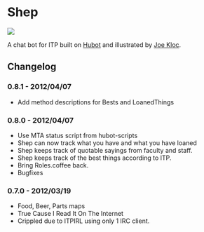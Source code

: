 # Shep

![](http://itp-shep.s3.amazonaws.com/shep.png)

A chat bot for ITP built on [Hubot](http://hubot.github.com) and illustrated by [Joe Kloc](http://joekloc.com).

## Changelog

### 0.8.1 - 2012/04/07

- Add method descriptions for Bests and LoanedThings

### 0.8.0 - 2012/04/07

- Use MTA status script from hubot-scripts
- Shep can now track what you have and what you have loaned
- Shep keeps track of quotable sayings from faculty and staff.
- Shep keeps track of the best things according to ITP.
- Bring Roles.coffee back.
- Bugfixes

### 0.7.0 - 2012/03/19

- Food, Beer, Parts maps
- True Cause I Read It On The Internet
- Crippled due to ITPIRL using only 1 IRC client.